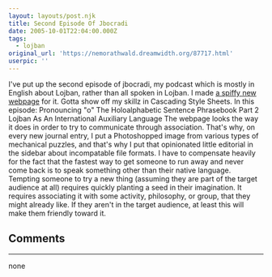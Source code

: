 ```yaml
---
layout: layouts/post.njk
title: Second Episode Of Jbocradi
date: 2005-10-01T22:04:00.000Z
tags:
  - lojban
original_url: 'https://nemorathwald.dreamwidth.org/87717.html'
userpic: ''
---
```

I've put up the second episode of jbocradi, my podcast which is mostly in English about Lojban, rather than all spoken in Lojban. I made [a spiffy new webpage](http://nemorathwald.com/jbocradi/jbocradi.html) for it. Gotta show off my skillz in Cascading Style Sheets. In this episode: Pronouncing "o" The Holoalphabetic Sentence Phrasebook Part 2 Lojban As An International Auxiliary Language The webpage looks the way it does in order to try to communicate through association. That's why, on every new journal entry, I put a Photoshopped image from various types of mechanical puzzles, and that's why I put that opinionated little editorial in the sidebar about incompatable file formats. I have to compensate heavily for the fact that the fastest way to get someone to run away and never come back is to speak something other than their native language. Tempting someone to try a new thing (assuming they are part of the target audience at all) requires quickly planting a seed in their imagination. It requires associating it with some activity, philosophy, or group, that they might already like. If they aren't in the target audience, at least this will make them friendly toward it.

## Comments

---

none
